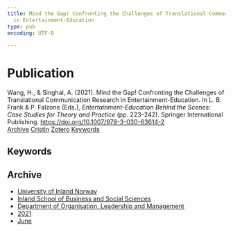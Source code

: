 ```yaml
---
title: Mind the Gap! Confronting the Challenges of Translational Communication Research
  in Entertainment-Education
type: pub
encoding: UTF-8

---
```

<h1>Publication</h1>
<article id="csl-bib-container-6UF9YZUW" class="csl-bib-container">
  <div class="csl-bib-body"> <div class="csl-entry">Wang, H., &#38; Singhal, A. (2021). Mind the Gap! Confronting the Challenges of Translational Communication Research in Entertainment-Education. In L. B. Frank &#38; P. Falzone (Eds.), <i>Entertainment-Education Behind the Scenes: Case Studies for Theory and Practice</i> (pp. 223–242). Springer International Publishing. <a href="https://doi.org/10.1007/978-3-030-63614-2">https://doi.org/10.1007/978-3-030-63614-2</a></div> </div>
  <div class="csl-bib-buttons">
    <a href="#taxonomy-article-6UF9YZUW" alt="archive" class="csl-bib-button">Archive</a>
    <a href="https://app.cristin.no/results/show.jsf?id=1917922" alt="Cristin" class="csl-bib-button">Cristin</a>
    <a href="http://zotero.org/groups/5881554/items/6UF9YZUW" alt="Zotero" class="csl-bib-button">Zotero</a>
    <a href="#keywords-article-6UF9YZUW" alt="keywords" class="csl-bib-button">Keywords</a>
  </div>
  <div id="csl-bib-meta-container-6UF9YZUW"></div>
</article>
<div id="csl-bib-meta-6UF9YZUW" class="csl-bib-meta">
  <article id="keywords-article-6UF9YZUW" class="keywords-article">
    <h1>Keywords</h1>
    
  </article>
  <article id="taxonomy-article-6UF9YZUW" class="taxonomy-article">
    <h1>Archive</h1>
    <ul>
      <li><a href="{{< params subfolder >}}en/archive/?key=3DCRN523">University of Inland Norway</a></li>
      <li><a href="{{< params subfolder >}}en/archive/?key=DU8Q9LN9">Inland School of Business and Social Sciences</a></li>
      <li><a href="{{< params subfolder >}}en/archive/?key=4LUWR3ZM">Department of Organisation, Leadership and Management</a></li>
      <li><a href="{{< params subfolder >}}en/archive/?key=8VQBC64H">2021</a></li>
      <li><a href="{{< params subfolder >}}en/archive/?key=C5H5GYLY">June</a></li>
    </ul>
  </article>
</div>
